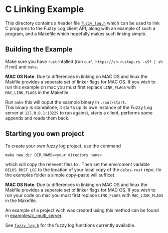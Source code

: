 # C Linking Example
This directory contains a header file [`fuzzy_log.h`](fuzzy_log.h)
which can be used to link C programs to the Fuzzy Log client API,
along with an example of such a program, and a Makefile which
hopefully makes such linking simple.  

## Building the Example

Make sure you have `rust` intalled
(run `curl https://sh.rustup.rs -sSf | sh` if not)
and `make`.

**MAC OS Note**: Due to differences in linking on MAC OS and linux
the Makfile provides a seperate set of linker flags for MAC OS.
If you wish to run this example on mac you must first replace
`LINK_FLAGS` with `MAC_LINK_FLAGS` in the Makefile.

Run `make` this will ouput the example binary in `./out/start`.  
This binary is standalone, it starts up its own instance of the
Fuzzy Log server at `127.0.0.1:13229` to run against,
starts a client, performs some appends and reads them back.

## Starting you own project

To create your own fuzzy log project, use the command

    make new_dir DIR_NAME=<your directory name>

which will copy the relevent files to <your directory name>.
Then set the enviroment variable `DELOS_RUST_LOC` to the location
of your local copy of the `delos-rust` repo.
(In the examples folder a simple copy-paste will suffice).

**MAC OS Note**: Due to differences in linking on MAC OS and linux
the Makfile provides a seperate set of linker flags for MAC OS.
If you wish to run your code on mac you must first replace
`LINK_FLAGS` with `MAC_LINK_FLAGS` in the Makefile.

An example of a project wich was created using this method can be
found in [examples/c_multi_server](../c_multi_server).

See [`fuzzy_log.h`](fuzzy_log.h) for the fuzzy log functions currently available.
